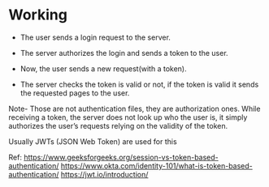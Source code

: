 # Working

- The user sends a login request to the server.

- The server authorizes the login and sends a token to the user.

- Now, the user sends a new request(with a token).

- The server checks the token is valid or not, if the token is valid it sends the requested pages to the user.

Note- Those are not authentication files, they are authorization ones. While receiving a token, the server does not look up who the user is, it simply authorizes the user’s requests relying on the validity of the token.


Usually JWTs (JSON Web Token) are used for this


Ref: 
https://www.geeksforgeeks.org/session-vs-token-based-authentication/
https://www.okta.com/identity-101/what-is-token-based-authentication/
https://jwt.io/introduction/